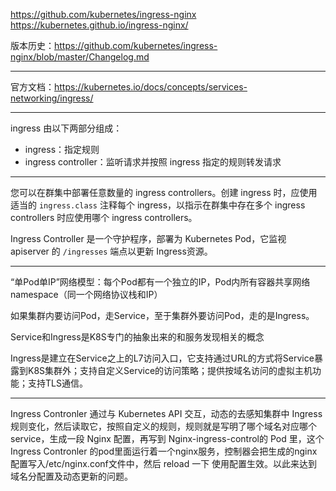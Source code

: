 https://github.com/kubernetes/ingress-nginx
https://kubernetes.github.io/ingress-nginx/

版本历史：https://github.com/kubernetes/ingress-nginx/blob/master/Changelog.md

---

官方文档：https://kubernetes.io/docs/concepts/services-networking/ingress/

---

ingress 由以下两部分组成：

* ingress：指定规则
* ingress controller：监听请求并按照 ingress 指定的规则转发请求 

---

您可以在群集中部署任意数量的 ingress controllers。创建 ingress 时，应使用适当的 `ingress.class` 注释每个 ingress，以指示在群集中存在多个 ingress controllers 时应使用哪个 ingress controllers。

Ingress Controller 是一个守护程序，部署为 Kubernetes Pod，它监视 apiserver 的 `/ingresses` 端点以更新 Ingress资源。

---

“单Pod单IP”网络模型：每个Pod都有一个独立的IP，Pod内所有容器共享网络namespace（同一个网络协议栈和IP）

如果集群内要访问Pod，走Service，至于集群外要访问Pod，走的是Ingress。

Service和Ingress是K8S专门的抽象出来的和服务发现相关的概念

Ingress是建立在Service之上的L7访问入口，它支持通过URL的方式将Service暴露到K8S集群外；支持自定义Service的访问策略；提供按域名访问的虚拟主机功能；支持TLS通信。

---

Ingress Contronler 通过与 Kubernetes API 交互，动态的去感知集群中 Ingress 规则变化，然后读取它，按照自定义的规则，规则就是写明了哪个域名对应哪个service，生成一段 Nginx 配置，再写到 Nginx-ingress-control的 Pod 里，这个 Ingress Contronler 的pod里面运行着一个nginx服务，控制器会把生成的nginx配置写入/etc/nginx.conf文件中，然后 reload 一下 使用配置生效。以此来达到域名分配置及动态更新的问题。